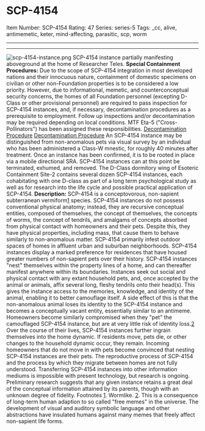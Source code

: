 # SCP-4154
Item Number: SCP-4154
Rating: 47
Series: series-5
Tags: _cc, alive, antimemetic, keter, mind-affecting, parasitic, scp, worm

---

* * *
![scp-4154-instance.png](https://scp-wiki.wdfiles.com/local--files/scp-4154/scp-4154-instance.png)
SCP-4154 instance partially manifesting aboveground at the home of Researcher Teles.
**Special Containment Procedures:** Due to the scope of SCP-4154 integration in most developed nations and their innocuous nature, containment of domestic specimens on civilian or other non-Foundation properties is to be considered a low priority. However, due to informational, memetic, and counterconceptual security concerns, the homes of all Foundation personnel (excepting D-Class or other provisional personnel) are required to pass inspection for SCP-4154 instances, and, if necessary, decontamination procedures as a prerequisite to employment. Follow up inspections and/or decontamination may be required depending on local conditions. MTF Eta-5 ("Cross-Pollinators") has been assigned these responsibilities.
[Decontamination Procedure](javascript:;)
[Decontamination Procedure](javascript:;)
An SCP-4154 instance may be distinguished from non-anomalous pets via visual survey by an individual who has been administered a Class-W mnestic, for roughly 40 minutes after treatment. Once an instance has been confirmed, it is to be rooted in place via a mobile directional SRA. SCP-4154 instances can at this point be terminated, exhumed, and removed.
The D-Class dormitory wing of Esoteric Containment Site-2 contains several dozen SCP-4154 instances, each cohabitating with one D-class as part of a long term psychological study as well as for research into the life cycle and possible practical application of SCP-4154.
**Description:** SCP-4154 is a conceptovorous, non-sapient subterranean vermiform[1](javascript:;) species. SCP-4154 instances do not possess conventional physical anatomy; instead, they are recursive conceptual entities, composed of themselves, the concept of themselves, the concepts of worms, the concept of tendrils, and amalgams of concepts absorbed from physical contact with homeowners and their pets. Despite this, they have physical properties, including mass, that cause them to behave similarly to non-anomalous matter.
SCP-4154 primarily infest outdoor spaces of homes in affluent urban and suburban neighborhoods. SCP-4154 instances display a marked preference for residences that have housed greater numbers of non-sapient pets over their history.
SCP-4154 instances "nest" themselves within the property lines of a home, and can thereafter manifest anywhere within its boundaries. Instances seek out social and physical contact with any extant household pets, and, once accepted by the animal or animals, affix several long, fleshy tendrils onto their head(s). This gives the instance access to the memories, knowledge, and identity of the animal, enabling it to better camouflage itself. A side effect of this is that the non-anomalous animal loses its identity to the SCP-4154 instance and becomes a conceptually vacant entity, essentially similar to an antimeme. Homeowners become similarly compromised when they "pet" the camouflaged SCP-4154 instance, but are at very little risk of identity loss.[2](javascript:;)
Over the course of their lives, SCP-4154 instances further ingrain themselves into the home dynamic. If residents move, pets die, or other changes to the household dynamic occur, they remain. Incoming homeowners that do not move in with pets become convinced that nesting SCP-4154 instances are their pets.
The reproductive process of SCP-4154 and the process by which they migrate between homes are not fully understood. Transferring SCP-4154 instances into other information mediums is impossible with present technology, but research is ongoing. Preliminary research suggests that any given instance retains a great deal of the conceptual information attained by its parents, though with an unknown degree of fidelity.
Footnotes
[1](javascript:;). Wormlike.
[2](javascript:;). This is a consequence of long-term human adaption to so called "free memes" in the universe. The development of visual and auditory symbolic language and other abstractions have insulated humans against many memes that freely affect non-sapient life forms.